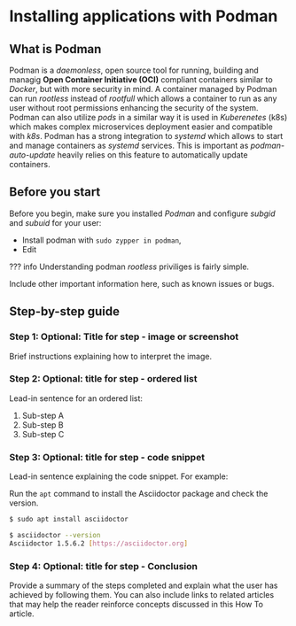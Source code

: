 # Installing applications with Podman

## What is Podman
Podman is a _daemonless_, open source tool for running, building and managig __Open Container Initiative (OCI)__ compliant containers similar to _Docker_, but with more security in mind. A container managed by Podman can run _rootless_ instead of _rootfull_ which allows a container to run as any user without root permissions enhancing the security of the system. Podman can also utilize _pods_ in a similar way it is used in _Kuberenetes_ (k8s) which makes complex microservices deployment easier and compatible with _k8s_. Podman has a strong integration to _systemd_ which allows to start and manage containers as _systemd_ services. This is important as _podman-auto-update_ heavily relies on this feature to automatically update containers.

## Before you start
Before you begin, make sure you installed _Podman_ and configure _subgid_ and _subuid_ for your user:

* Install podman with `sudo zypper in podman`,
* Edit 

??? info
    Understanding podman _rootless_ priviliges is fairly simple. 

Include other important information here, such as known issues or bugs.

## Step-by-step guide

### Step 1: Optional: Title for step - image or screenshot
Brief instructions explaining how to interpret the image.

### Step 2: Optional: title for step - ordered list

Lead-in sentence for an ordered list:

1. Sub-step A
1. Sub-step B
1. Sub-step C

### Step 3: Optional: title for step - code snippet

Lead-in sentence explaining the code snippet. For example:

Run the `apt` command to install the Asciidoctor package and check the version.

```bash
$ sudo apt install asciidoctor

$ asciidoctor --version
Asciidoctor 1.5.6.2 [https://asciidoctor.org]
```

### Step 4: Optional: title for step - Conclusion

Provide a summary of the steps completed and explain what the user has achieved by following them. You can also include links to related articles that may help the reader reinforce concepts discussed in this How To article.